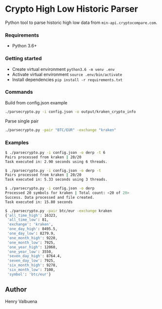 # Crypto High Low Historic Parser

Python tool to parse historic high low data from `min-api.cryptocompare.com`.

### Requirements
- Python 3.6+

### Getting started
- Create virtual environment `python3.6 -m venv .env`
- Activate virtual environment `source .env/bin/activate`
- Install dependencies `pip install -r requirements.txt`

### Commands
Build from config.json example

```bash
./parsecrypto.py -i config.json -o output/kraken_crypto_info
```

Parse single pair

```bash
./parsecrypto.py -pair "BTC/EUR" -exchange "kraken"
```

### Examples

```bash
$ ./parsecrypto.py -i config.json -o derp -t 6
Pairs processed from kraken | 20/20
Task executed in: 2.90 seconds using 6 threads.
```

```bash
$ ./parsecrypto.py -i config.json -o derp -t  
Pairs processed from kraken | 20/20
Task executed in: 5.33 seconds using 3 threads.
```

```bash
$ ./parsecrypto.py -i config.json -o derp   
Processed 20 symbols for kraken | Total count: <20 of 20>
Success. Data processed and file created.
Task executed in: 15.80 seconds
```

```bash
$ ./parsecrypto.py -pair btc/eur -exchange kraken 
{'all_time_high': 16323,
 'all_time_low': 81,
 'exchange': 'kraken',
 'one_day_high': 8495.5,
 'one_day_low': 8279.9,
 'one_month_high': 9220,
 'one_month_low': 7925,
 'one_year_high': 12060,
 'one_year_low': 3550,
 'seven_day_high': 8764.4,
 'seven_day_low': 7925,
 'six_month_high': 9278,
 'six_month_low': 7100,
 'symbol': 'btc/eur'}
```

## Author
Henry Valbuena